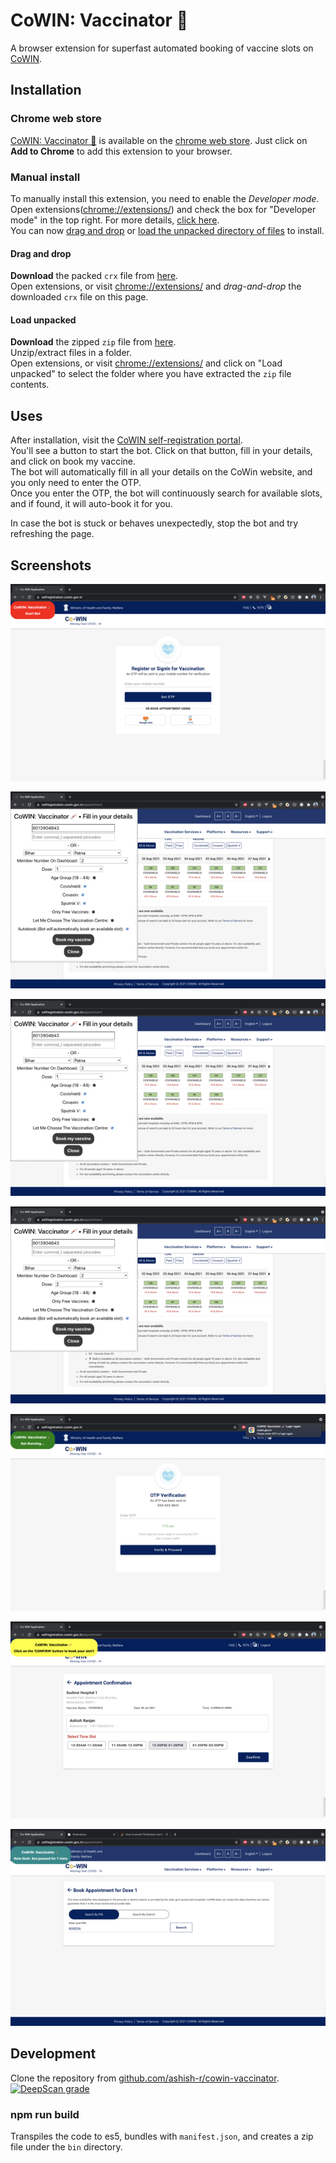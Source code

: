 # CoWIN: Vaccinator 💉

A browser extension for superfast automated booking of vaccine slots on [CoWIN](https://selfregistration.cowin.gov.in/).

## Installation

### Chrome web store

[CoWIN: Vaccinator 💉](https://chrome.google.com/webstore/detail/cowin-vaccinator-%F0%9F%92%89/edjhnplefifonpibnpeieioopodfloio) is available on the [chrome web store](https://chrome.google.com/webstore/detail/cowin-vaccinator-%F0%9F%92%89/edjhnplefifonpibnpeieioopodfloio). Just click on **Add to Chrome** to add this extension to your browser.

### Manual install

To manually install this extension, you need to enable the _Developer mode_.
<br/>Open extensions([chrome://extensions/](chrome://extensions/)) and check the box for "Developer mode" in the top right. For more details, [click here](https://developer.chrome.com/docs/extensions/mv3/faq/#faq-dev-01). <br/>
You can now [drag and drop](#drag-and-drop) or [load the unpacked directory of files](#load-unpacked) to install.

#### Drag and drop

**Download** the packed `crx` file from [here](https://raw.githubusercontent.com/ashish-r/cowin-vaccinator/build/bin/cowin-vaccinator.crx). <br/>
Open extensions, or visit [chrome://extensions/](chrome://extensions/) and _drag-and-drop_ the downloaded `crx` file on this page.

#### Load unpacked

**Download** the zipped `zip` file from [here](https://raw.githubusercontent.com/ashish-r/cowin-vaccinator/build/bin/cowin-vaccinator.zip). <br/>
Unzip/extract files in a folder. <br/>
Open extensions, or visit [chrome://extensions/](chrome://extensions/) and click on "Load unpacked" to select the folder where you have extracted the `zip` file contents.

## Uses

After installation, visit the [CoWIN self-registration portal](https://selfregistration.cowin.gov.in/). <br/>You'll see a button to start the bot. Click on that button, fill in your details, and click on book my vaccine. <br/>
The bot will automatically fill in all your details on the CoWin website, and you only need to enter the OTP. <br/>
Once you enter the OTP, the bot will continuously search for available slots, and if found, it will auto-book it for you.

In case the bot is stuck or behaves unexpectedly, stop the bot and try refreshing the page.

## Screenshots

![Fill in your details.](https://raw.githubusercontent.com/ashish-r/cowin-vaccinator/main/screenshots/cowin-screenshot-1.jpg)

![Autobook vaccine](https://raw.githubusercontent.com/ashish-r/cowin-vaccinator/main/screenshots/cowin-screenshot-2a.jpg)

![Let me choose vaccination center](https://raw.githubusercontent.com/ashish-r/cowin-vaccinator/main/screenshots/cowin-screenshot-2b.jpg)

![Dose 2 vaccine](https://raw.githubusercontent.com/ashish-r/cowin-vaccinator/main/screenshots/cowin-screenshot-2c.jpg)

![Bot Running...](https://raw.githubusercontent.com/ashish-r/cowin-vaccinator/main/screenshots/cowin-screenshot-3.jpg)

![Vaccine found submit now](https://raw.githubusercontent.com/ashish-r/cowin-vaccinator/main/screenshots/cowin-screenshot-4.jpg)

![Rate limit pause](https://raw.githubusercontent.com/ashish-r/cowin-vaccinator/main/screenshots/cowin-screenshot-5.jpg)

## Development

Clone the repository from [github.com/ashish-r/cowin-vaccinator](https://github.com/ashish-r/cowin-vaccinator). [![DeepScan grade](https://deepscan.io/api/teams/10012/projects/17476/branches/401367/badge/grade.svg)](https://deepscan.io/dashboard#view=project&tid=10012&pid=17476&bid=401367)

### npm run build

Transpiles the code to es5, bundles with `manifest.json`, and creates a zip file under the `bin` directory.
